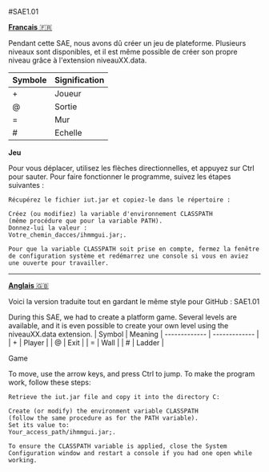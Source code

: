 #SAE1.01

<ins> **Francais** 🇫🇷 </ins>

Pendant cette SAE, nous avons dû créer un jeu de plateforme. Plusieurs niveaux sont disponibles, et il est même possible de créer son propre niveau grâce à l'extension niveauXX.data.

|    Symbole    | Signification |
| ------------- | ------------- |
|       +       |     Joueur    |
|       @       |     Sortie    |
|       =       |     Mur       |
|       #       |     Echelle   |

**Jeu**

Pour vous déplacer, utilisez les flèches directionnelles, et appuyez sur Ctrl pour sauter. Pour faire fonctionner le programme, suivez les étapes suivantes :

    Récupérez le fichier iut.jar et copiez-le dans le répertoire : 

    Créez (ou modifiez) la variable d'environnement CLASSPATH
    (même procédure que pour la variable PATH).
    Donnez-lui la valeur :
    Votre_chemin_dacces/ihmmgui.jar;.

    Pour que la variable CLASSPATH soit prise en compte, fermez la fenêtre de configuration système et redémarrez une console si vous en aviez une ouverte pour travailler.


______________________________________________________________________________________________________________________________________________________________________________________________________________________________________

<ins> **Anglais** 🇬🇧  </ins>

Voici la version traduite tout en gardant le même style pour GitHub :
SAE1.01

During this SAE, we had to create a platform game. Several levels are available, and it is even possible to create your own level using the niveauXX.data extension.
|    Symbol        |    Meaning
| ------------- | ------------- |
|       +          |    Player        |
|       @          |    Exit            |
|       =          |    Wall          |
|       #          |    Ladder        |

Game

To move, use the arrow keys, and press Ctrl to jump. To make the program work, follow these steps:

    Retrieve the iut.jar file and copy it into the directory C:

    Create (or modify) the environment variable CLASSPATH
    (follow the same procedure as for the PATH variable).
    Set its value to:
    Your_access_path/ihmmgui.jar;.

    To ensure the CLASSPATH variable is applied, close the System Configuration window and restart a console if you had one open while working.
